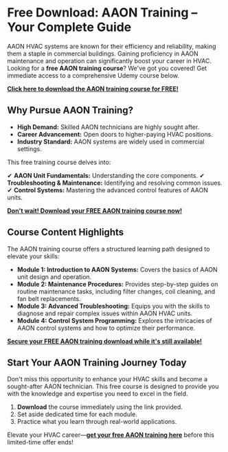 # Free Download: AAON Training – Your Complete Guide

AAON HVAC systems are known for their efficiency and reliability, making them a staple in commercial buildings. Gaining proficiency in AAON maintenance and operation can significantly boost your career in HVAC. Looking for a **free AAON training course**? We've got you covered! Get immediate access to a comprehensive Udemy course below.

[**Click here to download the AAON training course for FREE!**](https://udemywork.com/aaon-training)

## Why Pursue AAON Training?

*   **High Demand:** Skilled AAON technicians are highly sought after.
*   **Career Advancement:** Open doors to higher-paying HVAC positions.
*   **Industry Standard:** AAON systems are widely used in commercial settings.

This free training course delves into:

✔ **AAON Unit Fundamentals:** Understanding the core components.
✔ **Troubleshooting & Maintenance:** Identifying and resolving common issues.
✔ **Control Systems:** Mastering the advanced control features of AAON units.

[**Don't wait! Download your FREE AAON training course now!**](https://udemywork.com/aaon-training)

## Course Content Highlights

The AAON training course offers a structured learning path designed to elevate your skills:

*   **Module 1: Introduction to AAON Systems:** Covers the basics of AAON unit design and operation.
*   **Module 2: Maintenance Procedures:** Provides step-by-step guides on routine maintenance tasks, including filter changes, coil cleaning, and fan belt replacements.
*   **Module 3: Advanced Troubleshooting:** Equips you with the skills to diagnose and repair complex issues within AAON HVAC units.
*   **Module 4: Control System Programming:** Explores the intricacies of AAON control systems and how to optimize their performance.

[**Secure your FREE AAON training download while it's still available!**](https://udemywork.com/aaon-training)

## Start Your AAON Training Journey Today

Don't miss this opportunity to enhance your HVAC skills and become a sought-after AAON technician. This free course is designed to provide you with the knowledge and expertise you need to excel in the field.

1.  **Download** the course immediately using the link provided.
2.  Set aside dedicated time for each module.
3.  Practice what you learn through real-world applications.

Elevate your HVAC career—**[get your free AAON training here](https://udemywork.com/aaon-training)** before this limited-time offer ends!
